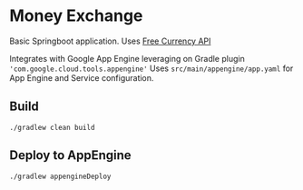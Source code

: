 # Money Exchange

Basic Springboot application. 
Uses [Free Currency API](https://api.freecurrencyapi.com/v1/latest)

Integrates with Google App Engine leveraging on Gradle plugin `'com.google.cloud.tools.appengine'`
Uses `src/main/appengine/app.yaml` for App Engine and Service configuration.

## Build

    ./gradlew clean build

## Deploy to AppEngine

    ./gradlew appengineDeploy